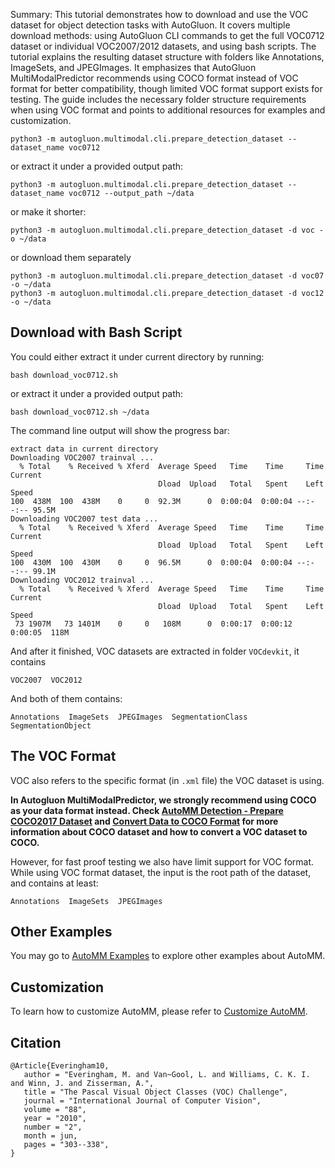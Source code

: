 Summary: This tutorial demonstrates how to download and use the VOC dataset for object detection tasks with AutoGluon. It covers multiple download methods: using AutoGluon CLI commands to get the full VOC0712 dataset or individual VOC2007/2012 datasets, and using bash scripts. The tutorial explains the resulting dataset structure with folders like Annotations, ImageSets, and JPEGImages. It emphasizes that AutoGluon MultiModalPredictor recommends using COCO format instead of VOC format for better compatibility, though limited VOC format support exists for testing. The guide includes the necessary folder structure requirements when using VOC format and points to additional resources for examples and customization.

```
python3 -m autogluon.multimodal.cli.prepare_detection_dataset --dataset_name voc0712
```


or extract it under a provided output path:

```
python3 -m autogluon.multimodal.cli.prepare_detection_dataset --dataset_name voc0712 --output_path ~/data
```


or make it shorter:

```
python3 -m autogluon.multimodal.cli.prepare_detection_dataset -d voc -o ~/data
```


or download them separately

```
python3 -m autogluon.multimodal.cli.prepare_detection_dataset -d voc07 -o ~/data
python3 -m autogluon.multimodal.cli.prepare_detection_dataset -d voc12 -o ~/data
```


## Download with Bash Script

You could either extract it under current directory by running:

```
bash download_voc0712.sh
```


or extract it under a provided output path:

```
bash download_voc0712.sh ~/data
```


The command line output will show the progress bar:

```
extract data in current directory
Downloading VOC2007 trainval ...
  % Total    % Received % Xferd  Average Speed   Time    Time     Time  Current
                                 Dload  Upload   Total   Spent    Left  Speed
100  438M  100  438M    0     0  92.3M      0  0:00:04  0:00:04 --:--:-- 95.5M
Downloading VOC2007 test data ...
  % Total    % Received % Xferd  Average Speed   Time    Time     Time  Current
                                 Dload  Upload   Total   Spent    Left  Speed
100  430M  100  430M    0     0  96.5M      0  0:00:04  0:00:04 --:--:-- 99.1M
Downloading VOC2012 trainval ...
  % Total    % Received % Xferd  Average Speed   Time    Time     Time  Current
                                 Dload  Upload   Total   Spent    Left  Speed
 73 1907M   73 1401M    0     0   108M      0  0:00:17  0:00:12  0:00:05  118M

```


And after it finished, VOC datasets are extracted in folder `VOCdevkit`, it contains

```
VOC2007  VOC2012
```


And both of them contains:

```
Annotations  ImageSets  JPEGImages  SegmentationClass  SegmentationObject
```


## The VOC Format
VOC also refers to the specific format (in `.xml` file) the VOC dataset is using.

**In Autogluon MultiModalPredictor, we strongly recommend using COCO as your data format instead.
Check [AutoMM Detection - Prepare COCO2017 Dataset](prepare_coco17.ipynb) and [Convert Data to COCO Format](convert_data_to_coco_format.ipynb) for more information
about COCO dataset and how to convert a VOC dataset to COCO.**

However, for fast proof testing we also have limit support for VOC format.
While using VOC format dataset, the input is the root path of the dataset, and contains at least:

```
Annotations  ImageSets  JPEGImages
```


## Other Examples

You may go to [AutoMM Examples](https://github.com/autogluon/autogluon/tree/master/examples/automm) to explore other examples about AutoMM.

## Customization
To learn how to customize AutoMM, please refer to [Customize AutoMM](../../advanced_topics/customization.ipynb).

## Citation
```
@Article{Everingham10,
   author = "Everingham, M. and Van~Gool, L. and Williams, C. K. I. and Winn, J. and Zisserman, A.",
   title = "The Pascal Visual Object Classes (VOC) Challenge",
   journal = "International Journal of Computer Vision",
   volume = "88",
   year = "2010",
   number = "2",
   month = jun,
   pages = "303--338",
}
```
